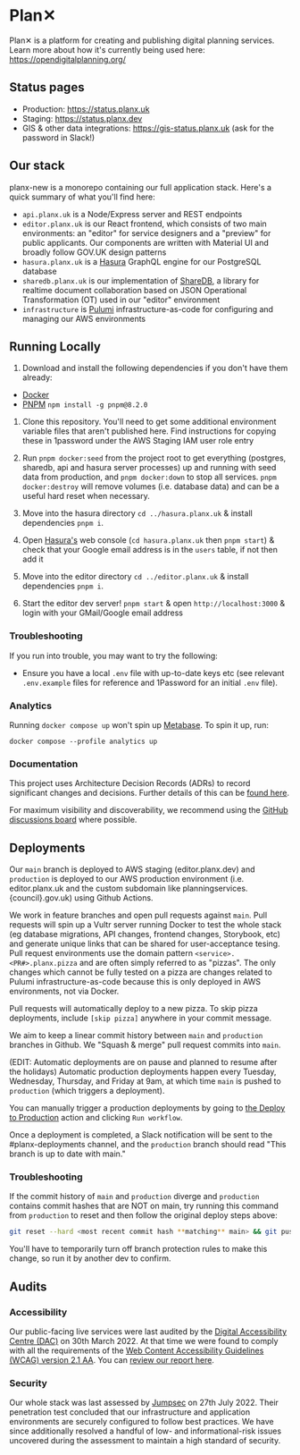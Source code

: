 # Plan✕

Plan✕ is a platform for creating and publishing digital planning services. Learn more about how it's currently being used here: https://opendigitalplanning.org/

## Status pages

- Production: https://status.planx.uk
- Staging: https://status.planx.dev
- GIS & other data integrations: https://gis-status.planx.uk (ask for the password in Slack!)

## Our stack

planx-new is a monorepo containing our full application stack. Here's a quick summary of what you'll find here:

- `api.planx.uk` is a Node/Express server and REST endpoints
- `editor.planx.uk` is our React frontend, which consists of two main environments: an "editor" for service designers and a "preview" for public applicants. Our components are written with Material UI and broadly follow GOV.UK design patterns
- `hasura.planx.uk` is a [Hasura](https://hasura.io/) GraphQL engine for our PostgreSQL database
- `sharedb.planx.uk` is our implementation of [ShareDB](https://github.com/share/sharedb), a library for realtime document collaboration based on JSON Operational Transformation (OT) used in our "editor" environment
- `infrastructure` is [Pulumi](https://www.pulumi.com/) infrastructure-as-code for configuring and managing our AWS environments


## Running Locally

1. Download and install the following dependencies if you don't have them already:
- [Docker](https://docs.docker.com/get-docker/)
- [PNPM](https://github.com/pnpm/pnpm) `npm install -g pnpm@8.2.0`

1. Clone this repository. You'll need to get some additional environment variable files that aren't published here. Find instructions for copying these in 1password under the AWS Staging IAM user role entry

1. Run `pnpm docker:seed` from the project root to get everything (postgres, sharedb, api and hasura server processes) up and running with seed data from production, and `pnpm docker:down` to stop all services. `pnpm docker:destroy` will remove volumes (i.e. database data) and can be a useful hard reset when necessary.

1. Move into the hasura directory `cd ../hasura.planx.uk` & install dependencies `pnpm i`.

1. Open [Hasura's](https://hasura.io/) web console (`cd hasura.planx.uk` then `pnpm start`) & check that your Google email address is in the `users` table, if not then add it

1. Move into the editor directory `cd ../editor.planx.uk` & install dependencies `pnpm i`.

1. Start the editor dev server! `pnpm start` & open `http://localhost:3000` & login with your GMail/Google email address


### Troubleshooting

If you run into trouble, you may want to try the following:

* Ensure you have a local `.env` file with up-to-date keys etc (see relevant `.env.example` files for reference and 1Password for an initial `.env` file).


### Analytics

Running `docker compose up` won't spin up [Metabase](https://www.metabase.com/).
To spin it up, run:

  `docker compose --profile analytics up`


### Documentation

This project uses Architecture Decision Records (ADRs) to record significant changes and decisions. Further details of this can be [found here](https://github.com/theopensystemslab/planx-new/blob/main/doc/architecture/decisions/0001-record-architecture-decisions.md).

For maximum visibility and discoverability, we recommend using the [GitHub discussions board](https://github.com/theopensystemslab/planx-new/discussions) where possible.

## Deployments

Our `main` branch is deployed to AWS staging (editor.planx.dev) and `production` is deployed to our AWS production environment (i.e. editor.planx.uk and the custom subdomain like planningservices.{council}.gov.uk) using Github Actions.

We work in feature branches and open pull requests against `main`. Pull requests will spin up a Vultr server running Docker to test the whole stack (eg database migrations, API changes, frontend changes, Storybook, etc) and generate unique links that can be shared for user-acceptance tesing. Pull request environments use the domain pattern `<service>.<PR#>.planx.pizza` and are often simply referred to as "pizzas". The only changes which cannot be fully tested on a pizza are changes related to Pulumi infrastructure-as-code because this is only deployed in AWS environments, not via Docker.

Pull requests will automatically deploy to a new pizza. To skip pizza deployments, include `[skip pizza]` anywhere in your commit message.

We aim to keep a linear commit history between `main` and `production` branches in Github. We "Squash & merge" pull request commits into `main`.

(EDIT: Automatic deployments are on pause and planned to resume after the holidays) Automatic production deployments happen every Tuesday, Wednesday, Thursday, and Friday at 9am, at which time `main` is pushed to `production` (which triggers a deployment).

You can manually trigger a production deployments by going to [the Deploy to Production](https://github.com/theopensystemslab/planx-new/actions/workflows/cron-deploy-to-production.yml) action and clicking `Run workflow`.

Once a deployment is completed, a Slack notification will be sent to the #planx-deployments channel, and the `production` branch should read "This branch is up to date with main."


### Troubleshooting

If the commit history of `main` and `production` diverge and `production` contains commit hashes that are NOT on main, try running this command from `production` to reset and then follow the original deploy steps above:
```bash
git reset --hard <most recent commit hash **matching** main> && git push --force
```

You'll have to temporarily turn off branch protection rules to make this change, so run it by another dev to confirm.

## Audits

### Accessibility

Our public-facing live services were last audited by the [Digital Accessibility Centre (DAC)](https://digitalaccessibilitycentre.org/) on 30th March 2022. At that time we were found to comply with all the requirements of the [Web Content Accessibility Guidelines (WCAG) version 2.1 AA](https://www.w3.org/TR/WCAG21/). You can [review our report here](https://drive.google.com/file/d/1bg3UvRq80H0R59avKpBAuQL1jxKG5tRZ/view).

### Security

Our whole stack was last assessed by [Jumpsec](https://www.jumpsec.com/) on 27th July 2022. Their penetration test concluded that our infrastructure and application environments are securely configured to follow best practices. We have since additionally resolved a handful of low- and informational-risk issues uncovered during the assessment to maintain a high standard of security.
